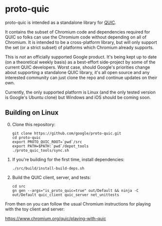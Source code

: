 proto-quic
==========

proto-quic is intended as a standalone library for [QUIC](https://www.chromium.org/quic).

It contains the subset of Chromium code and dependencies required for QUIC so
folks can use the Chromium code without depending on all of Chromium.  It is
intended to be a cross-platform library, but will only support the set (or a
strict subset) of platforms which Chromium already supports.

This is *not* an officially supported Google product.  It's being kept up to
date (on a theoretical weekly basis) as a best-effort side-project by some of
the current QUIC developers. Worst case, should Google's priorities change about
supporting a standalone QUIC library, it's all open source and any interested
community can just clone the repo and continue updates on their own.

Currently, the only supported platform is Linux (and the only tested version is
Google's Ubuntu clone) but Windows and iOS should be coming soon.

Building on Linux
-----------------

0. Clone this repository:
   ```
   git clone https://github.com/google/proto-quic.git
   cd proto-quic
   export PROTO_QUIC_ROOT=`pwd`/src
   export PATH=$PATH:`pwd`/depot_tools
   ./proto_quic_tools/sync.sh
   ```

1. If you're building for the first time, install dependencies:
   ```
   ./src/build/install-build-deps.sh
   ```

2. Build the QUIC client, server, and tests:
   ```
   cd src
   gn gen --args="is_proto_quic=true" out/Default && ninja -C out/Default quic_client quic_server net_unittests
   ```

From then on you can follow the usual Chromium instructions for playing with the
toy client and server:

https://www.chromium.org/quic/playing-with-quic
